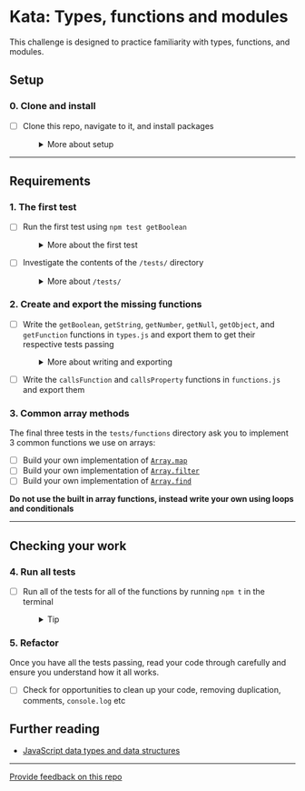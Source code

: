 # Kata: Types, functions and modules

This challenge is designed to practice familiarity with types, functions, and modules.

## Setup

### 0. Clone and install

- [ ] Clone this repo, navigate to it, and install packages
  <details style="padding-left: 2em">
    <summary>More about setup</summary>
  
    ```shell
    cd kata-types-modules
    npm install
    ```
  </details>

----
## Requirements

### 1. The first test

- [ ] Run the first test using `npm test getBoolean`
  <details style="padding-left: 2em">
    <summary>More about the first test</summary>

    Feel free to have a look in `package.json` to see what the `test` script is doing.

    You should get an error saying something about '`getBoolean` is not a function'. This is because `types.js`, the file that the test is importing/requiring, isn't exporting a `getBoolean` function.
  </details>

- [ ] Investigate the contents of the `/tests/` directory
  <details style="padding-left: 2em">
    <summary>More about <code>/tests/</code></summary>

    In the `tests` directory, we have tests for `types` and `functions`. The tests in these folders map to the `types.js` and `functions.js` files in the root folder. To complete this challenge, we will first write functions and export them from `types.js` to pass the tests in the `tests/types` folder. Then we will write and export functions in `functions.js` to pass the tests from `tests/functions`.
  </details>

### 2. Create and export the missing functions

- [ ] Write the `getBoolean`, `getString`, `getNumber`, `getNull`, `getObject`, and `getFunction` functions in `types.js` and export them to get their respective tests passing
  <details style="padding-left: 2em">
    <summary>More about writing and exporting</summary>
    
    In order for the tests to test the functions, we need to **export** each function the tests are expecting. We're going to use the export keyword to do this.

    ```js
    // example.js
    export function doWork () {
      return 'work'
    }
    ```
  </details>

- [ ] Write the `callsFunction` and `callsProperty` functions in `functions.js` and export them

### 3. Common array methods

The final three tests in the `tests/functions` directory ask you to implement 3 common functions we use on arrays:

- [ ] Build your own implementation of [`Array.map`](https://developer.mozilla.org/en-US/docs/Web/JavaScript/Reference/Global_Objects/Array/map)
- [ ] Build your own implementation of [`Array.filter`](https://developer.mozilla.org/en-US/docs/Web/JavaScript/Reference/Global_Objects/Array/filter)
- [ ] Build your own implementation of [`Array.find`](https://developer.mozilla.org/en-US/docs/Web/JavaScript/Reference/Global_Objects/Array/find)

**Do not use the built in array functions, instead write your own using loops and conditionals**

----
## Checking your work

### 4. Run all tests

- [ ] Run all of the tests for all of the functions by running `npm t` in the terminal
  <details style="padding-left: 2em">
    <summary>Tip</summary>

    `npm t` is a shorthand version of `npm test`. It runs all tests that can be detected by the testing tools.

    - `npm t tests` would run all tests in the `/tests/` directory
  </details>

### 5. Refactor

Once you have all the tests passing, read your code through carefully and ensure you understand how it all works.

- [ ] Check for opportunities to clean up your code, removing duplication, comments, `console.log` etc

## Further reading

* [JavaScript data types and data structures](https://developer.mozilla.org/en/docs/Web/JavaScript/Data_structures)

---
[Provide feedback on this repo](https://docs.google.com/forms/d/e/1FAIpQLSfw4FGdWkLwMLlUaNQ8FtP2CTJdGDUv6Xoxrh19zIrJSkvT4Q/viewform?usp=pp_url&entry.1958421517=kata-types-modules)
